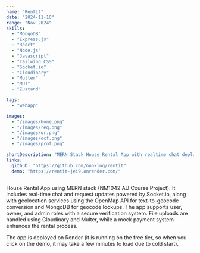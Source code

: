 ```yaml
---
name: "Rentit"
date: "2024-11-10"
range: "Nov 2024"
skills:
  - "MongoDB"
  - "Express.js"
  - "React"
  - "Node.js"
  - "Javascript"
  - "Tailwind CSS"
  - "Socket.io"
  - "Cloudinary"
  - "Multer"
  - "MUI"
  - "Zustand"

tags:
  - "webapp"

images:
  - "/images/home.png"
  - "/images/req.png"
  - "/images/or.png"
  - "/images/ocf.png"
  - "/images/prof.png"

shortDescription: "MERN Stack House Rental App with realtime chat deployed on Render."
links:
  github: "https://github.com/nonkloq/rentit"
  demo: "https://rentit-jei9.onrender.com/"
---
```


House Rental App using MERN stack (NM1042 AU Course Project). It includes real-time chat and request updates powered by Socket.io, along with geolocation services using the OpenMap API for text-to-geocode conversion and MongoDB for geocode lookups. The app supports user, owner, and admin roles with a secure verification system. File uploads are handled using Cloudinary and Multer, while a mock payment system enhances the rental process. 

The app is deployed on Render (it is running on the free tier, so when you click on the demo, it may take a few minutes to load due to cold start).
